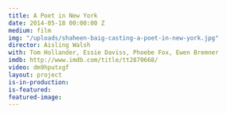 ```yaml
---
title: A Poet in New York
date: 2014-05-18 00:00:00 Z
medium: film
img: "/uploads/shaheen-baig-casting-a-poet-in-new-york.jpg"
director: Aisling Walsh
with: Tom Hollander, Essie Daviss, Phoebe Fox, Ewen Bremner
imdb: http://www.imdb.com/title/tt2870668/
video: dm9hputxgf
layout: project
is-in-production: 
is-featured: 
featured-image: 
---
```


